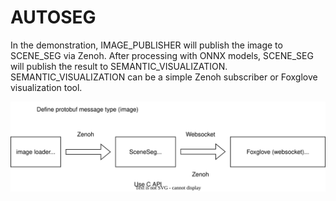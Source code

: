 # AUTOSEG

In the demonstration, IMAGE_PUBLISHER will publish the image to SCENE_SEG via Zenoh.
After processing with ONNX models, SCENE_SEG will publish the result to SEMANTIC_VISUALIZATION.
SEMANTIC_VISUALIZATION can be a simple Zenoh subscriber or Foxglove visualization tool.

![Zenoh Architecture](media/Zenoh_Architecture.svg)
